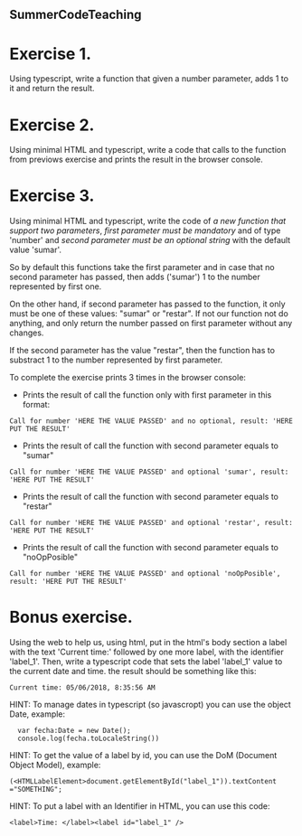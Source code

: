
## SummerCodeTeaching

# Exercise 1. 

Using typescript, write a function that given a number parameter, adds 1 to it and return the result.

# Exercise 2. 

Using minimal HTML and typescript, write a code that calls to the function from previows exercise and prints the result in the browser console.

# Exercise 3. 

Using minimal HTML and typescript, write the code of *a new function that support two parameters*, *first parameter must be mandatory* and of type 'number' and *second parameter must be an optional string* with the default value 'sumar'.

So by default this functions take the first parameter and in case that no second parameter has passed, then adds ('sumar') 1 to the number represented by first one.

On the other hand, if second parameter has passed to the function, it only must be one of these values: "sumar" or "restar". If not our function not do anything, and only return the number passed on first parameter without any changes.

If the second parameter has the value "restar", then the function has to substract 1 to the number represented by first parameter.

To complete the exercise prints 3 times in the browser console:

* Prints the result of call the function only with first parameter in this format:

`
Call for number 'HERE THE VALUE PASSED' and no optional, result: 'HERE PUT THE RESULT'
`

* Prints the result of call the function with second parameter equals to "sumar"

`
Call for number 'HERE THE VALUE PASSED' and optional 'sumar', result: 'HERE PUT THE RESULT'
`

* Prints the result of call the function with second parameter equals to "restar"

`
Call for number 'HERE THE VALUE PASSED' and optional 'restar', result: 'HERE PUT THE RESULT'
`

* Prints the result of call the function with second parameter equals to "noOpPosible"

`
Call for number 'HERE THE VALUE PASSED' and optional 'noOpPosible', result: 'HERE PUT THE RESULT'
`

# Bonus exercise.

Using the web to help us, using html, put in the html's body section a label with the text 'Current time:' followed by one more label, with the identifier 'label_1'. Then, write a typescript code that sets the label 'label_1' value to the current date and time. the result should be something like this:

`
Current time: 05/06/2018, 8:35:56 AM
`

HINT: 
To manage dates in typescript (so javascropt) you can use the object Date, example:

```
  var fecha:Date = new Date(); 
  console.log(fecha.toLocaleString())
```

HINT: 
To get the value of a label by id, you can use the DoM (Document Object Model), example:
```
(<HTMLLabelElement>document.getElementById("label_1")).textContent ="SOMETHING";

```

HINT: 
To put a label with an Identifier in HTML, you can use this code:

```
<label>Time: </label><label id="label_1" />

```